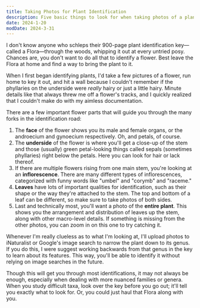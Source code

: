```yaml
---
title: Taking Photos for Plant Identification
description: Five basic things to look for when taking photos of a plant for identification with a key.
date: 2024-1-20
modDate: 2024-3-31
---
```

<span class="dc">I</span> don't know anyone who schleps their 900-page plant identification key—called a Flora—through the woods, whipping it out at every untried posy. Chances are, you don't want to do all that to identify a flower. Best leave the Flora at home and find a way to bring the plant to it.

When I first began identifying plants, I'd take a few pictures of a flower, run home to key it out, and hit a wall because I couldn't remember if the phyllaries on the underside were *really* hairy or just a little hairy. Minute details like that always threw me off a flower's tracks, and I quickly realized that I couldn't make do with my aimless documentation.

There are a few important flower parts that will guide you through the many forks in the identification road:

1. The **face** of the flower shows you its male and female organs, or the androecium and gynoecium respectively. Oh, and petals, of course.
2. The **underside** of the flower is where you'll get a close-up of the stem and those (usually) green petal-looking things called sepals (sometimes phyllaries) right below the petals. Here you can look for hair or lack thereof.
3. If there are multiple flowers rising from one main stem, you're looking at an **inflorescence**. There are many different types of inflorescences, categorized with funny words like "umbel" and "corymb" and "raceme."
4. **Leaves** have lots of important qualities for identification, such as their shape or the way they're attached to the stem. The top and bottom of a leaf can be different, so make sure to take photos of both sides.
5. Last and technically most, you'll want a photo of the **entire plant**. This shows you the arrangement and distribution of leaves up the stem, along with other macro-level details. If something is missing from the other photos, you can zoom in on this one to try catching it.

Whenever I'm really clueless as to what I'm looking at, I'll upload photos to iNaturalist or Google's image search to narrow the plant down to its genus. If you do this, I were suggest working backwards from that genus in the key to learn about its features. This way, you'll be able to identify it without relying on image searches in the future.

Though this will get you through most identifications, it may not always be enough, especially when dealing with more nuanced families or genera. When you study difficult taxa, look over the key before you go out; it'll tell you exactly what to look for. Or, you could just haul that Flora along with you.
